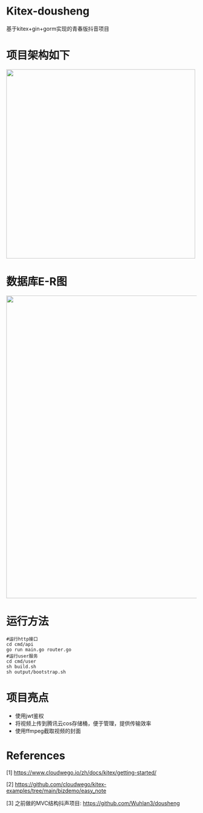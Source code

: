 # Kitex-dousheng
基于kitex+gin+gorm实现的青春版抖音项目

# 项目架构如下
<img src="https://wuhlan3-1307602190.cos.ap-guangzhou.myqcloud.com/img/UML.jpg" width="500px">

# 数据库E-R图
<img src="https://wuhlan3-1307602190.cos.ap-guangzhou.myqcloud.com/img/er.jpg" width="800px">

# 运行方法
```
#运行http接口
cd cmd/api
go run main.go router.go
#运行user服务
cd cmd/user
sh build.sh
sh output/bootstrap.sh
```

# 项目亮点
- 使用jwt鉴权
- 将视频上传到腾讯云cos存储桶，便于管理，提供传输效率
- 使用ffmpeg截取视频的封面

# References
[1] https://www.cloudwego.io/zh/docs/kitex/getting-started/

[2] https://github.com/cloudwego/kitex-examples/tree/main/bizdemo/easy_note

[3] 之前做的MVC结构抖声项目: https://github.com/Wuhlan3/dousheng
